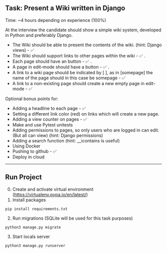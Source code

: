 ## Task: Present a Wiki written in Django

Time: ~4 hours depending on experience (100%)

At the interview the candidate should show a simple wiki system, developed in Python and preferably Django.

* The Wiki should be able to present the contents of the wiki. (hint: Django views) - ✅ 
* The Wiki should support links to other pages within the wiki - ✅ .
* Each page should have an <edit> button - ✅ . 
* A page in edit-mode should have a <save> button  - ✅ .
* A link to a wiki page should be indicated by [ ], as in [somepage] the name of the page should in this case be somepage - ✅ 
* A link to a non-existing page should create a new empty page in edit-mode - ✅ 

Optional bonus points for:
* Adding a headline to each page - ✅ 
* Setting a different link color (red) on links which will create a new page.
* Adding a view counter on pages - ✅  
* Make and use Pytest unitests
* Adding permissions to pages, so only users who are logged in can edit. (But all can view) (hint: Django permissions)
* Adding a search function (hint: __icontains is useful)
* Using Docker
* Pushing to github - ✅ 
* Deploy in cloud
---
## Run Project

0. Create and activate virtual environment (https://virtualenv.pypa.io/en/latest/)
1. Install packages
```
pip install requirements.txt
```
2. Run migrations (SQLite will be used for this task purposes)
```
python3 manage.py migrate
```
3. Start locals server
```
python3 manage.py runserver
```

